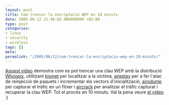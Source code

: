 ```yaml
---
layout: post
title: Com trencar la encriptació WEP en 10 minuts
date: 2005-06-12 21:48:03.000000000 +02:00
type: post
categories:
- linux
- security
- wireless
tags: []
meta:
permalink: "/2005/06/12/com-trencar-la-encriptacio-wep-en-10-minuts/"
---
```

[Aquest video](http://whoppix.hackingdefined.com/Whoppix-wepcrack.html) demostra com es pot trencar una clau WEP amb la distribució [Whoopix](http://whoppix.info/), utilitzant [kismet](http://www.kismetwireless.net/) per localitzar a la víctima, [aireplay](http://www.cr0.net:8040/code/network/aireplay-2.2.tgz) per a fer l'atac de reinjecció de paquets i incrementar els vectors d'inicialització, [airodump](http://www.cr0.net:8040/code/network/aircrack/) per capturar el tràfic en un fitxer i [aircrack](http://www.cr0.net:8040/code/network/aircrack/) per analitzar el tràfic capturat i recuperar la clau WEP. Tot el procés en 10 minuts. Val la pena veure [el video](http://whoppix.hackingdefined.com/Whoppix-wepcrack.html) :)

